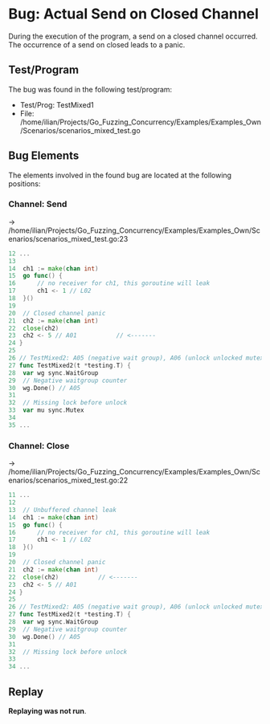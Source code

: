 # Bug: Actual Send on Closed Channel

During the execution of the program, a send on a closed channel occurred.
The occurrence of a send on closed leads to a panic.

## Test/Program
The bug was found in the following test/program:

- Test/Prog: TestMixed1
- File: /home/ilian/Projects/Go_Fuzzing_Concurrency/Examples/Examples_Own/Scenarios/scenarios_mixed_test.go

## Bug Elements
The elements involved in the found bug are located at the following positions:

###  Channel: Send
-> /home/ilian/Projects/Go_Fuzzing_Concurrency/Examples/Examples_Own/Scenarios/scenarios_mixed_test.go:23
```go
12 ...
13 
14 	ch1 := make(chan int)
15 	go func() {
16 		// no receiver for ch1, this goroutine will leak
17 		ch1 <- 1 // L02
18 	}()
19 
20 	// Closed channel panic
21 	ch2 := make(chan int)
22 	close(ch2)
23 	ch2 <- 5 // A01           // <-------
24 }
25 
26 // TestMixed2: A05 (negative wait group), A06 (unlock unlocked mutex) & L09 (waitgroup leak)
27 func TestMixed2(t *testing.T) {
28 	var wg sync.WaitGroup
29 	// Negative waitgroup counter
30 	wg.Done() // A05
31 
32 	// Missing lock before unlock
33 	var mu sync.Mutex
34 
35 ...
```


###  Channel: Close
-> /home/ilian/Projects/Go_Fuzzing_Concurrency/Examples/Examples_Own/Scenarios/scenarios_mixed_test.go:22
```go
11 ...
12 
13 	// Unbuffered channel leak
14 	ch1 := make(chan int)
15 	go func() {
16 		// no receiver for ch1, this goroutine will leak
17 		ch1 <- 1 // L02
18 	}()
19 
20 	// Closed channel panic
21 	ch2 := make(chan int)
22 	close(ch2)           // <-------
23 	ch2 <- 5 // A01
24 }
25 
26 // TestMixed2: A05 (negative wait group), A06 (unlock unlocked mutex) & L09 (waitgroup leak)
27 func TestMixed2(t *testing.T) {
28 	var wg sync.WaitGroup
29 	// Negative waitgroup counter
30 	wg.Done() // A05
31 
32 	// Missing lock before unlock
33 
34 ...
```


## Replay
**Replaying was not run**.

